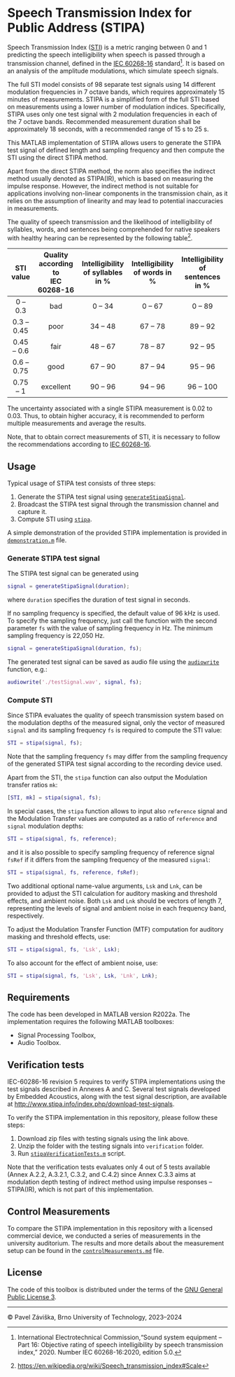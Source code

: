 # Speech Transmission Index for Public Address (STIPA)

Speech Transmission Index ([STI](https://en.wikipedia.org/wiki/Speech_transmission_index))
is a metric ranging between 0 and 1 predicting the speech intelligibility when speech is passed through a transmission channel, defined in the [IEC&nbsp;60268-16](https://webstore.iec.ch/publication/26771) standard[^1].
It is based on an analysis of the amplitude modulations, which simulate speech signals.

[^1]: International Electrotechnical Commission,“Sound system equipment – Part 16: Objective rating of speech intelligibility by speech transmission index,” 2020. Number IEC 60268-16:2020, edition 5.0.

The full STI model consists of 98 separate test signals using 14 different modulation frequencies in 7 octave bands, which requires approximately 15 minutes of measurements.
STIPA is a simplified form of the full STI based on measurements using a lower number of modulation indices.
Specifically, STIPA uses only one test signal with 2 modulation frequencies in each of the 7 octave bands.
Recommended measurement duration shall be approximately 18 seconds, with a recommended range of 15 s to 25 s.

This MATLAB implementation of STIPA allows users to generate the STIPA test signal of defined length and sampling frequency and then compute the STI using the direct STIPA method.

Apart from the direct STIPA method, the norm also specifies the indirect method usually denoted as STIPA(IR), which is based on measuring the impulse response.
However, the indirect method is not suitable for applications involving non-linear components in the transmission chain, as it relies on the assumption of linearity and may lead to potential inaccuracies in measurements.

The quality of speech transmission and the likelihood of intelligibility of syllables, words, and sentences being comprehended for native speakers with healthy hearing can be represented by the following table[^2].

[^2]: https://en.wikipedia.org/wiki/Speech_transmission_index#Scale

| STI value | Quality according to<br>IEC 60268-16 | Intelligibility<br>of syllables in % | Intelligibility<br>of words in % | Intelligibility<br>of sentences in % |
|:----------------:|:---------:|:-------------:|:-------------:|:--------------:|
| 0 &ndash; 0.3    | bad       | 0 &ndash; 34  | 0 &ndash; 67  | 0 &ndash; 89   |
| 0.3 &ndash; 0.45 | poor      | 34 &ndash; 48 | 67 &ndash; 78 | 89 &ndash; 92  |
| 0.45 &ndash; 0.6 | fair      | 48 &ndash; 67 | 78 &ndash; 87 | 92 &ndash; 95  |
| 0.6 &ndash; 0.75 | good      | 67 &ndash; 90 | 87 &ndash; 94 | 95 &ndash; 96  |
| 0.75 &ndash; 1   | excellent | 90 &ndash; 96 | 94 &ndash; 96 | 96 &ndash; 100 |

The uncertainty associated with a single STIPA measurement is 0.02 to 0.03.
Thus, to obtain higher accuracy, it is recommended to perform multiple measurements and average the results.

Note, that to obtain correct measurements of STI, it is necessary to follow the recommendations according to [IEC&nbsp;60268-16](https://webstore.iec.ch/publication/26771).

## Usage

Typical usage of STIPA test consists of three steps:
1. Generate the STIPA test signal using [`generateStipaSignal`](https://github.com/zawi01/stipa/blob/main/generateStipaSignal.m).
2. Broadcast the STIPA test signal through the transmission channel and capture it.
3. Compute STI using [`stipa`](https://github.com/zawi01/stipa/blob/main/stipa.m).

A simple demonstration of the provided STIPA implementation is provided in [`demonstration.m`](https://github.com/zawi01/stipa/blob/main/demonstration.m) file.

### Generate STIPA test signal

The STIPA test signal can be generated using

```matlab
signal = generateStipaSignal(duration);
```
where `duration` specifies the duration of test signal in seconds. 

If no sampling frequency is specified, the default value of 96&nbsp;kHz is used.
To specify the sampling frequency, just call the function with the second parameter `fs` with the value of sampling frequency in Hz.
The minimum sampling frequency is 22,050&nbsp;Hz.

```matlab
signal = generateStipaSignal(duration, fs);
```

The generated test signal can be saved as audio file using the 
[`audiowrite`](https://www.mathworks.com/help/matlab/ref/audiowrite.html)
function, e.g.:

```matlab
audiowrite('./testSignal.wav', signal, fs);
```

### Compute STI

Since STIPA evaluates the quality of speech transmission system based on the modulation depths of the measured signal, only the vector of measured `signal` and its sampling frequency `fs` is required to compute the STI value:

```matlab
STI = stipa(signal, fs);
```

Note that the sampling frequency `fs` may differ from the sampling frequency of the generated STIPA test signal according to the recording device used.

Apart from the STI, the `stipa` function can also output the Modulation transfer ratios `mk`:

```matlab
[STI, mk] = stipa(signal, fs);
```

In special cases, the `stipa` function allows to input also `reference` signal and the Modulation Transfer values are computed as a ratio of `reference` and `signal` modulation depths:

```matlab
STI = stipa(signal, fs, reference);
```

and it is also possible to specify sampling frequency of reference signal `fsRef` if it differs from the sampling frequency of the measured `signal`:

```matlab
STI = stipa(signal, fs, reference, fsRef);
```

Two additional optional name-value arguments, `Lsk` and `Lnk`, can be provided to adjust the STI calculation for auditory masking and threshold effects, and ambient noise. 
Both `Lsk` and `Lnk` should be vectors of length 7, representing the levels of signal and ambient noise in each frequency band, respectively.

To adjust the Modulation Transfer Function (MTF) computation for auditory masking and threshold effects, use:
```matlab
STI = stipa(signal, fs, 'Lsk', Lsk);
```

To also account for the effect of ambient noise, use:
```matlab
STI = stipa(signal, fs, 'Lsk', Lsk, 'Lnk', Lnk);
```

## Requirements

The code has been developed in MATLAB version R2022a. The implementation requires the following MATLAB toolboxes:
- Signal Processing Toolbox,
- Audio Toolbox.

## Verification tests
IEC-60286-16 revision 5 requires to verify STIPA implementations using the test signals described in Annexes A and C. 
Several test signals developed by Embedded Acoustics, along with the test signal description, are available at http://www.stipa.info/index.php/download-test-signals.

To verify the STIPA implementation in this repository, please follow these steps:
1. Download zip files with testing signals using the link above.
2. Unzip the folder with the testing signals into `verification` folder.
3. Run [`stipaVerificationTests.m`](https://github.com/zawi01/stipa/blob/main/stipaVerificationTests.m) script.

Note that the verification tests evaluates only 4 out of 5 tests available (Annex A.2.2, A.3.2.1, C.3.2, and C.4.2) since Annex C.3.3 aims at modulation depth testing of indirect method using impulse responses &ndash; STIPA(IR), which is not part of this implementation.

## Control Measurements
To compare the STIPA implementation in this repository with a licensed commercial device, we conducted a series of measurements in the university auditorium. 
The results and more details about the measurement setup can be found in the [`controlMeasurements.md`](https://github.com/zawi01/stipa/blob/main/control_measurements/controlMeasurements.md) file.

## License

The code of this toolbox is distributed under the terms of the [GNU General Public License 3](https://github.com/zawi01/stipa/blob/main/LICENSE).

---
&copy; Pavel Záviška, Brno University of Technology, 2023&ndash;2024
